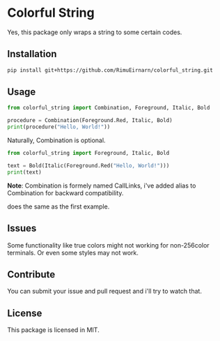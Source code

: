# Colorful String

Yes, this package only wraps a string to some certain codes.

## Installation

```sh
pip install git+https://github.com/RimuEirnarn/colorful_string.git
```

## Usage

```python
from colorful_string import Combination, Foreground, Italic, Bold

procedure = Combination(Foreground.Red, Italic, Bold)
print(procedure("Hello, World!"))
```

Naturally, Combination is optional.

```python
from colorful_string import Foreground, Italic, Bold

text = Bold(Italic(Foreground.Red("Hello, World!")))
print(text)
```

**Note**: Combination is formely named CallLinks, i've added alias to Combination for backward compatibility.

does the same as the first example.

## Issues

Some functionality like true colors might not working for non-256color terminals. Or even some styles may not work.

## Contribute

You can submit your issue and pull request and i'll try to watch that.

## License

This package is licensed in MIT.
